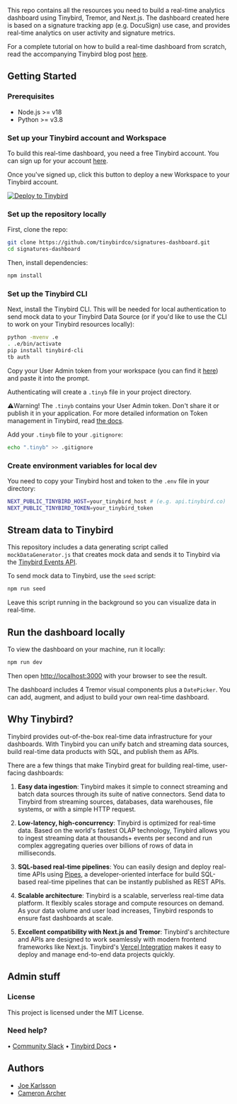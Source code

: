 This repo contains all the resources you need to build a real-time analytics dashboard using Tinybird, Tremor, and Next.js. The dashboard created here is based on a signature tracking app (e.g. DocuSign) use case, and provides real-time analytics on user activity and signature metrics.

For a complete tutorial on how to build a real-time dashboard from scratch, read the accompanying Tinybird blog post [here](https://www.tinybird.co/blog-posts/real-time-dashboard-step-by-step).

## Getting Started

### Prerequisites

- Node.js >= v18
- Python >= v3.8

### Set up your Tinybird account and Workspace

To build this real-time dashboard, you need a free Tinybird account. You can sign up for your account [here](https://www.tinybird.co/signup?referrer=github&utm_source=github&utm_medium=github&utm_content=real-time-dashboard).

Once you've signed up, click this button to deploy a new Workspace to your Tinybird account.

[![Deploy to Tinybird](https://cdn.tinybird.co/button)](https://ui.tinybird.co/workspaces/new?name=signatures_dashboard)

### Set up the repository locally

First, clone the repo:

```bash
git clone https://github.com/tinybirdco/signatures-dashboard.git
cd signatures-dashboard
```

Then, install dependencies:

```bash
npm install
```

### Set up the Tinybird CLI

Next, install the Tinybird CLI. This will be needed for local authentication to send mock data to your Tinybird Data Source (or if you'd like to use the CLI to work on your Tinybird resources locally):

```bash
python -mvenv .e
. .e/bin/activate
pip install tinybird-cli
tb auth
```

Copy your User Admin token from your workspace (you can find it [here](https://ui.tinybird.co/tokens)) and paste it into the prompt.

Authenticating will create a `.tinyb` file in your project directory.

⚠️Warning! The `.tinyb` contains your User Admin token. Don't share it or publish it in your application. For more detailed information on Token management in Tinybird, read [the docs](https://www.tinybird.co/docs/api-reference/token-api.html).

Add your `.tinyb` file to your `.gitignore`:

```bash
echo ".tinyb" >> .gitignore
```

### Create environment variables for local dev

You need to copy your Tinybird host and token to the `.env` file in your directory:

```bash
NEXT_PUBLIC_TINYBIRD_HOST=your_tinybird_host # (e.g. api.tinybird.co)
NEXT_PUBLIC_TINYBIRD_TOKEN=your_tinybird_token
```

## Stream data to Tinybird

This repository includes a data generating script called `mockDataGenerator.js` that creates mock data and sends it to Tinybird via the [Tinybird Events API](https://www.tinybird.co/docs/ingest/events-api.html).

To send mock data to Tinybird, use the `seed` script:

```bash
npm run seed
```

Leave this script running in the background so you can visualize data in real-time.

## Run the dashboard locally

To view the dashboard on your machine, run it locally:

```bash
npm run dev
```

Then open [http://localhost:3000](http://localhost:3000) with your browser to see the result.

The dashboard includes 4 Tremor visual components plus a `DatePicker`. You can add, augment, and adjust to build your own real-time dashboard.

## Why Tinybird?

Tinybird provides out-of-the-box real-time data infrastructure for your dashboards. With Tinybird you can unify batch and streaming data sources, build real-time data products with SQL, and publish them as APIs.

There are a few things that make Tinybird great for building real-time, user-facing dashboards:

1. **Easy data ingestion**: Tinybird makes it simple to connect streaming and batch data sources through its suite of native connectors. Send data to Tinybird from streaming sources, databases, data warehouses, file systems, or with a simple HTTP request.

2. **Low-latency, high-concurrency**: Tinybird is optimized for real-time data. Based on the world's fastest OLAP technology, Tinybird allows you to ingest streaming data at thousands+ events per second and run complex aggregating queries over billions of rows of data in milliseconds.

3. **SQL-based real-time pipelines**: You can easily design and deploy real-time APIs using [Pipes](https://www.tinybird.co/docs/concepts/pipes.html), a developer-oriented interface for build SQL-based real-time pipelines that can be instantly published as REST APIs.

4. **Scalable architecture**: Tinybird is a scalable, serverless real-time data platform. It flexibly scales storage and compute resources on demand. As your data volume and user load increases, Tinybird responds to ensure fast dashboards at scale.

5. **Excellent compatibility with Next.js and Tremor**: Tinybird's architecture and APIs are designed to work seamlessly with modern frontend frameworks like Next.js. Tinybird's [Vercel Integration](https://www.tinybird.co/docs/guides/integrating-vercel.html) makes it easy to deploy and manage end-to-end data projects quickly.

## Admin stuff

### License

This project is licensed under the MIT License.

### Need help?

&bull; [Community Slack](https://www.tinybird.co/join-our-slack-community) &bull; [Tinybird Docs](https://docs.tinybird.co/) &bull;

## Authors

- [Joe Karlsson](https://github.com/joekarlsson)
- [Cameron Archer](https://github.com/tb-peregrine)
